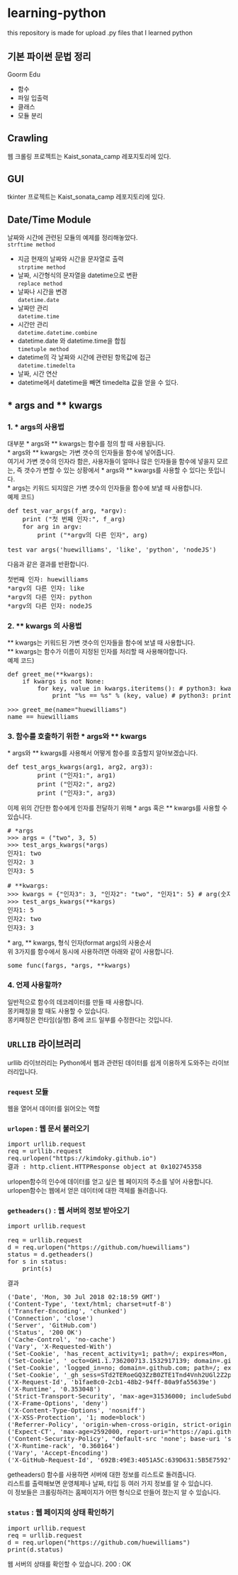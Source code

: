 # learning-python
this repository is made for upload .py files that I learned python

## 기본 파이썬 문법 정리 
Goorm Edu 
* 함수
* 파일 입출력
* 클래스
* 모듈 분리

## Crawling  
웹 크롤링 프로젝트는 Kaist_sonata_camp 레포지토리에 있다.

## GUI  
tkinter 프로젝트는 Kaist_sonata_camp 레포지토리에 있다.
  
## Date/Time Module  
날짜와 시간에 관련된 모듈의 예제를 정리해놓았다.  
`strftime method`  
  * 지금 현재의 날짜와 시간을 문자열로 출력  
`strptime method`    
  * 날짜, 시간형식의 문자열을 datetime으로 변환  
`replace method`    
  * 날짜나 시간을 변경    
`datetime.date`  
  * 날짜만 관리  
`datetime.time`  
  * 시간만 관리  
`datetime.datetime.combine`  
  * datetime.date 와 datetime.time을 합침    
`timetuple method`  
  * datetime의 각 날짜와 시간에 관련된 항목값에 접근  
`datetime.timedelta`  
  * 날짜, 시간 연산    
  * datetime에서 datetime을 빼면 timedelta 값을 얻을 수 있다.  
  
  
## * args and ** kwargs
### 1. * args의 사용법
대부분 * args와 ** kwargs는 함수를 정의 할 때 사용됩니다.  
\* args와 ** kwargs는 가변 갯수의 인자들을 함수에 넣어줍니다.   
여기서 가변 갯수의 인자라 함은, 사용자들이 얼마나 많은 인자들을 함수에 넣을지 모르는, 즉 갯수가 변할 수 있는 상황에서 * args와 ** kwargs를 사용할 수 있다는 뜻입니다.  
\* args는 키워드 되지않은 가변 갯수의 인자들을 함수에 보낼 때 사용합니다.  
예제 코드)  
<pre>
def test_var_args(f_arg, *argv):
    print ("첫 번째 인자:", f_arg)
    for arg in argv:
        print ("*argv의 다른 인자", arg)

test_var_args('huewilliams', 'like', 'python', 'nodeJS')
</pre>
다음과 같은 결과를 반환합니다.  
<pre>
첫번째 인자: huewilliams
*argv의 다른 인자: like
*argv의 다른 인자: python
*argv의 다른 인자: nodeJS
</pre>  
  
### 2. ** kwargs 의 사용법  
\** kwargs는 키워드된 가변 갯수의 인자들을 함수에 보낼 때 사용합니다.  
\** kwargs는 함수가 이름이 지정된 인자를 처리할 때 사용해야합니다.  
예제 코드)  
<pre>
def greet_me(**kwargs):
    if kwargs is not None:
        for key, value in kwargs.iteritems(): # python3: kwargs.items()
            print "%s == %s" % (key, value) # python3: print("%s == %s" % (key, value))

>>> greet_me(name="huewilliams")
name == huewilliams   </pre>
  
### 3. 함수를 호출하기 위한 \* args와 \** kwargs
\* args와 \** kwargs를 사용해서 어떻게 함수를 호출할지 알아보겠습니다.  
<pre>
def test_args_kwargs(arg1, arg2, arg3):
        print ("인자1:", arg1)
        print ("인자2:", arg2)
        print ("인자3:", arg3)
</pre>
이제 위의 간단한 함수에게 인자를 전달하기 위해 \* args 혹은 \** kwargs를 사용할 수 있습니다.  
<pre>
# *args
>>> args = ("two", 3, 5)
>>> test_args_kwargs(*args)
인자1: two
인자2: 3
인자3: 5

# **kwargs:
>>> kwargs = {"인자3": 3, "인자2": "two", "인자1": 5} # arg(숫자)는 위 함수의 인자의 이름과 같아야합니다.
>>> test_args_kwargs(**kargs)
인자1: 5
인자2: two
인자3: 3
</pre>
\* arg, \** kwargs, 형식 인자(format args)의 사용순서  
위 3가지를 함수에서 동시에 사용하려면 아래와 같이 사용합니다.  
<pre>
some_func(fargs, *args, **kwargs)
</pre>
  
### 4. 언제 사용할까?  
일반적으로 함수의 데코레이터를 만들 때 사용합니다.    
몽키패칭을 할 때도 사용할 수 있습니다.  
몽키패칭은 런타임(실행) 중에 코드 일부를 수정한다는 것입니다.
  
  
## `URLLIB` 라이브러리  
urllib 라이브러리는 Python에서 웹과 관련된 데이터를 쉽게 이용하게 도와주는 라이브러리입니다.  
### `request` 모듈 
웹을 열어서 데이터를 읽어오는 역할
### `urlopen` : 웹 문서 불러오기  
<pre>
import urllib.request
req = urllib.request
req.urlopen("https://kimdoky.github.io")
결과 : http.client.HTTPResponse object at 0x102745358
</pre>
urlopen함수의 인수에 데이터를 얻고 싶은 웹 페이지의 주소를 넣어 사용합니다. 
urlopen함수는 웹에서 얻은 데이터에 대한 객체를 돌려줍니다.
  
### `getheaders()` : 웹 서버의 정보 받아오기  
<pre>
import urllib.request

req = urllib.request
d = req.urlopen("https://github.com/huewilliams")
status = d.getheaders()
for s in status:
    print(s)
</pre>
결과
<pre>
('Date', 'Mon, 30 Jul 2018 02:18:59 GMT')
('Content-Type', 'text/html; charset=utf-8')
('Transfer-Encoding', 'chunked')
('Connection', 'close')
('Server', 'GitHub.com')
('Status', '200 OK')
('Cache-Control', 'no-cache')
('Vary', 'X-Requested-With')
('Set-Cookie', 'has_recent_activity=1; path=/; expires=Mon, 30 Jul 2018 03:18:58 -0000')
('Set-Cookie', '_octo=GH1.1.736200713.1532917139; domain=.github.com; path=/; expires=Thu, 30 Jul 2020 02:18:59 -0000')
('Set-Cookie', 'logged_in=no; domain=.github.com; path=/; expires=Fri, 30 Jul 2038 02:18:59 -0000; secure; HttpOnly')
('Set-Cookie', '_gh_sess=STd2TERoeGQ3ZzB0ZTE1Tnd4Vnh2UGl2Z2pOU3JNZVg1ekF5QkhpNk9mcE9Oa05EZG1rY05ySjA2N1RlTlFia0doaDczK1RPaW5qTXgzdkdUNXZNTmVBbU8zWmh4SjNhNUdSTW5kZ25aNWNyUEErSUtmM2k3SEs5TkRBSG1rV1IrVlBKUlo3eVJhN0pEYVRDTnZlVmp4L28va3IxVk1HeFNqcWhaZG5jaEdYbWFEQjYyYm14N1BZVGRuWCtnTmJZNUg4NFhlMUs2KzVHbFNtc0FvN2RzQT09LS0wNkVRRlNuUUtoNlZnWWFQemFab2Z3PT0%3D--b05f12638b71dcb9bc60b300270f0317f7fc19b9; path=/; secure; HttpOnly')
('X-Request-Id', 'b1fae8c0-2cb1-48b2-94ff-80a9fa55639e')
('X-Runtime', '0.353048')
('Strict-Transport-Security', 'max-age=31536000; includeSubdomains; preload')
('X-Frame-Options', 'deny')
('X-Content-Type-Options', 'nosniff')
('X-XSS-Protection', '1; mode=block')
('Referrer-Policy', 'origin-when-cross-origin, strict-origin-when-cross-origin')
('Expect-CT', 'max-age=2592000, report-uri="https://api.github.com/_private/browser/errors"')
('Content-Security-Policy', "default-src 'none'; base-uri 'self'; block-all-mixed-content; connect-src 'self' uploads.github.com status.github.com collector.githubapp.com api.github.com www.google-analytics.com github-cloud.s3.amazonaws.com github-production-repository-file-5c1aeb.s3.amazonaws.com github-production-upload-manifest-file-7fdce7.s3.amazonaws.com github-production-user-asset-6210df.s3.amazonaws.com wss://live.github.com; font-src assets-cdn.github.com; form-action 'self' github.com gist.github.com; frame-ancestors 'none'; frame-src render.githubusercontent.com; img-src 'self' data: assets-cdn.github.com identicons.github.com collector.githubapp.com github-cloud.s3.amazonaws.com *.githubusercontent.com; manifest-src 'self'; media-src 'none'; script-src assets-cdn.github.com; style-src 'unsafe-inline' assets-cdn.github.com")
('X-Runtime-rack', '0.360164')
('Vary', 'Accept-Encoding')
('X-GitHub-Request-Id', '692B:49E3:4051A5C:639D631:5B5E7592')
</pre>
getheaders() 함수를 사용하면 서버에 대한 정보를 리스트로 돌려줍니다.  
리스트를 출력해보면 운영체제나 날짜, 타입 등 여러 가지 정보를 알 수 있습니다.   
이 정보들은 크롤링하려는 홈페이지가 어떤 형식으로 만들어 졌는지 알 수 있습니다.  
  
### `status` : 웹 페이지의 상태 확인하기  
<pre>
import urllib.request
req = urllib.request
d = req.urlopen("https://github.com/huewilliams")
print(d.status)
</pre>
웹 서버의 상태를 확인할 수 있습니다. 200 : OK  
 
